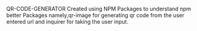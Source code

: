 QR-CODE-GENERATOR
Created using NPM Packages to understand npm better
Packages namely,qr-image for generating qr code from the user entered url and inquirer for taking the user input.
